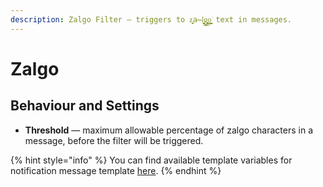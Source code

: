 ```yaml
---
description: Zalgo Filter — triggers to z͍͖̟a̶̠l̩̗͖̻̭g̬̦̳̤̞̟͜o̝̬̳̺̱͙͘ text in messages.
---
```


# Zalgo

## Behaviour and Settings <a id="behaviour"></a>

* **Threshold** — maximum allowable percentage of zalgo characters in a message, before the filter will be triggered.

{% hint style="info" %}
You can find available template variables for notification message template [here](../message-templates/advanced/types.md).
{% endhint %}

